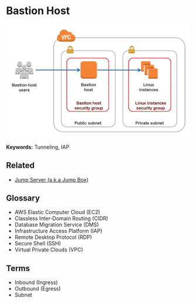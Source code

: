 # Bastion Host

![Bastion Host](/assets/images/aws/bastion-host.jpg)

**Keywords:** Tunneling, IAP

## Related

- [Jump Server (a.k.a Jump Box)](/jump-server.md)

## Glossary

- AWS Elastic Computer Cloud (EC2)
- Classless Inter-Domain Routing (CIDR)
- Database Migration Service (DMS)
- Infrastructure Access Platform (IAP)
- Remote Desktop Protocol (RDP)
- Secure Shell (SSH)
- Virtual Private Clouds (VPC)

## Terms

- Inbound (Ingress)
- Outbound (Egress)
- Subnet
